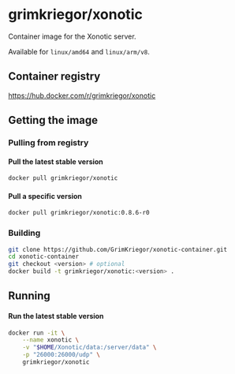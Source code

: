 # grimkriegor/xonotic

Container image for the Xonotic server.

Available for `linux/amd64` and `linux/arm/v8`.

## Container registry

https://hub.docker.com/r/grimkriegor/xonotic


## Getting the image

### Pulling from registry

#### Pull the latest stable version

```bash
docker pull grimkriegor/xonotic
```

#### Pull a specific version

```bash
docker pull grimkriegor/xonotic:0.8.6-r0
```

### Building

```bash
git clone https://github.com/GrimKriegor/xonotic-container.git
cd xonotic-container
git checkout <version> # optional
docker build -t grimkriegor/xonotic:<version> .
```

## Running

#### Run the latest stable version

```bash
docker run -it \
    --name xonotic \
    -v "$HOME/Xonotic/data:/server/data" \
    -p "26000:26000/udp" \
    grimkriegor/xonotic
```
